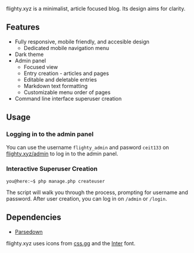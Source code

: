 flighty.xyz is a minimalist, article focused blog. Its design aims for clarity.

## Features

* Fully responsive, mobile friendly, and accesible design
  * Dedicated mobile navigation menu
* Dark theme
* Admin panel
  * Focused view
  * Entry creation - articles and pages
  * Editable and deletable entries
  * Markdown text formatting
  * Customizable menu order of pages
* Command line interface superuser creation

## Usage

### Logging in to the admin panel

You can use the username `flighty_admin` and pasword `ceit133` on [flighty.xyz/admin](https://flighty.xyz/admin) to log in to the admin panel.

### Interactive Superuser Creation

```console
you@here:~$ php manage.php createuser
```
The script will walk you through the process, prompting for username and password. After user creation, you can log in on `/admin` or `/login`.

## Dependencies

- [Parsedown](https://parsedown.org)

flighty.xyz uses icons from [css.gg](https://css.gg) and the [Inter](https://rsms.me/inter) font.
